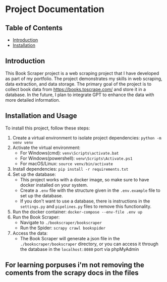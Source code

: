 # Project Documentation

## Table of Contents
- [Introduction](#introduction)
- [Installation](#installation)

## Introduction
This Book Scraper project is a web scraping project that I have developed as part of my portfolio. The project demonstrates my skills in web scraping, data extraction, and data storage. The primary goal of the project is to collect book data from https://books.toscrape.com/ and store it in a database. In the future, I plan to integrate GPT to enhance the data with more detailed information.

## Installation and Usage
To install this project, follow these steps:

1. Create a virtual environment to isolate project dependencies: `python -m venv venv`
2. Activate the virtual environment:
    - For Windows(cmd): `venv\Scripts\activate.bat`
    - For Windows(powershell): `venv\Scripts\Activate.ps1`
    - For macOS/Linux: `source venv/bin/activate`
3. Install dependencies: `pip install -r requirements.txt`
4. Set up the database:
    - This project works with a docker image, so make sure to have docker installed on your system.
    - Create a `.env` file with the structure given in the `.env.example` file to set up the database.
    - If you don't want to use a database, there is instructions in the `settings.py` and `pipelines.py`
    files to remove this functionality.
5. Run the docker container: `docker-compose --env-file .env up`
6. Run the Book Scraper:
    - Navigate to `./bookscraper/bookscraper`
    - Run the Spider: `scrapy crawl bookspider`
7. Access the data:
    - The Book Scraper will generate a json file in the `./bookscraper/bookscraper` directory,
    or you can access it through the database in the `localhost:8080` port via phpMyAdmin

## For learning porpuses i'm not removing the coments from the scrapy docs in the files
